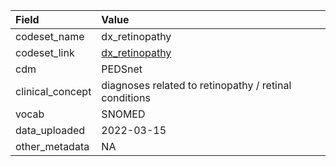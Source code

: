 |Field            |Value                                                 |
|:----------------|:-----------------------------------------------------|
|codeset_name     |dx_retinopathy                                        |
|codeset_link     |[dx_retinopathy](https://github.com/PEDSnet/Variable-Dictionary/blob/main/condition/dx_retinopathy.csv)|
|cdm              |PEDSnet                                               |
|clinical_concept |diagnoses related to retinopathy / retinal conditions |
|vocab            |SNOMED                                                |
|data_uploaded    |2022-03-15                                            |
|other_metadata   |NA                                                    |
